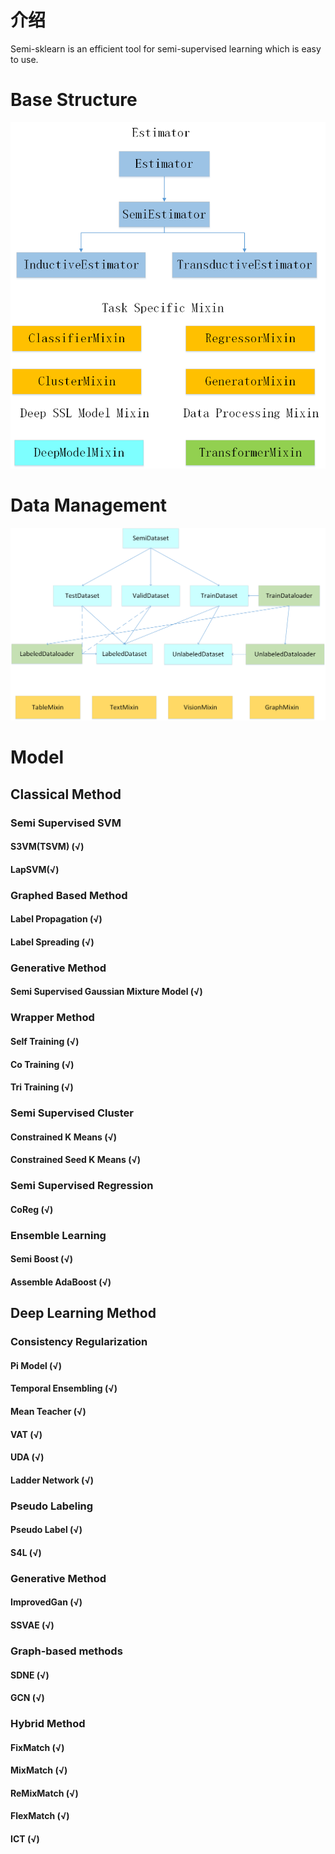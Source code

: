 #  介绍

Semi-sklearn is an efficient tool for semi-supervised learning which is easy to use.



#  Base Structure

![Base](./Imgs/Base.png)



#  Data Management

![Dataset](./Imgs/Dataset.png)

#  Model



##  Classical  Method



###  Semi Supervised SVM



####  S3VM(TSVM) (√)



#### LapSVM(√)



###  Graphed Based Method



####  Label Propagation (√)



####  Label Spreading (√)



### Generative Method



####  Semi Supervised Gaussian Mixture Model (√)



###  Wrapper Method 



#### Self Training (√)



####  Co Training (√)



####  Tri Training (√)



###  Semi Supervised Cluster



#### Constrained K Means (√)



#### Constrained Seed K Means (√)



###  Semi Supervised Regression



####  CoReg (√)



###  Ensemble Learning



####  Semi Boost (√)



####  Assemble AdaBoost (√)



## Deep Learning Method



###  Consistency Regularization



####  Pi Model (√)



####  Temporal Ensembling (√)



#### Mean Teacher (√)



####  VAT (√)



####  UDA (√)



####  Ladder Network (√)



###  Pseudo Labeling



####  Pseudo Label (√)



####  S4L (√)



###  Generative Method



####  ImprovedGan (√)



####  SSVAE (√)



### Graph-based methods



####  SDNE (√)



####  GCN (√)



###  Hybrid Method



####  FixMatch (√)



####  MixMatch (√)



####  ReMixMatch (√)



#### FlexMatch (√)



####  ICT (√)

















